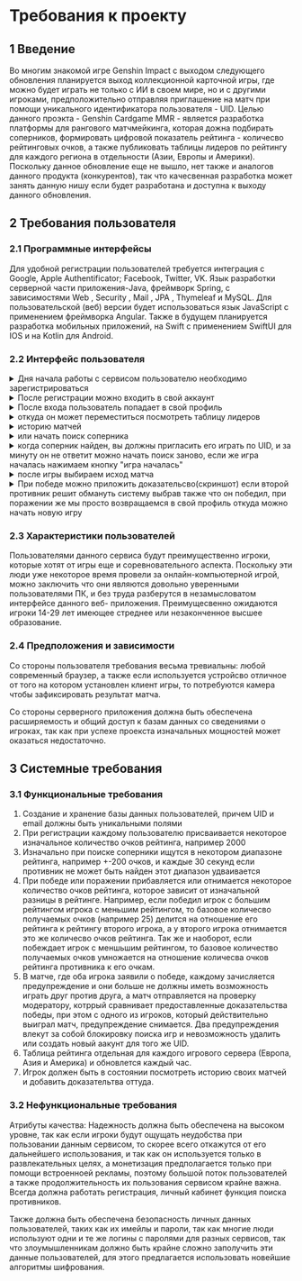 # Требования к проекту
## 1 Введение
Во многим знакомой игре Genshin Impact с выходом следующего обновления планируется выход коллекционной карточной игры, где можно будет играть не только с ИИ в своем мире, но и с другими игроками, предположительно отправляя приглашение на матч при помощи уникального идентификатора пользователя - UID. Целью данного проэкта - Genshin Cardgame MMR - является разработка платформы для рангового матчмейкинга, которая дожна подбирать соперников, формировать цифровой показатель рейтинга - количесво рейтинговых очков, а также публиковать таблицы лидеров по рейтингу для каждого региона в отдельности (Азии, Европы и Америки). Поскольку данное обновление еще не вышло, нет также и аналогов данного продукта (конкурентов), так что качесвенная разработка может занять данную нишу если будет разработана и доступна к выходу данного обновления.
## 2 Требования пользователя
### 2.1 Программные интерфейсы
Для удобной регистрации пользователей требуется интеграция с Google, Apple Authentificator; Facebook, Twitter, VK. Язык разработки серверной части приложения-Java, фреймворк Spring, с зависимостями Web , Security , Mail , JPA , Thymeleaf и MySQL. Для пользовательской (веб) версии будет использоваться язык JavaScript с применением фреймворка Angular. Также в будущем планируется разработка мобильных приложений, на Swift с применением SwiftUI для IOS и на Kotlin для Android.
### 2.2 Интерфейс пользователя
<details>
<summary>Дня начала работы с сервисом пользователю необходимо зарегистрироваться</summary>
  
- ![регистрация][1]

[1]:  /Software_requirements/Mockups/sign_up.png
</details>

<details>
<summary>После регистрации можно входить в свой аккаунт</summary>
  
- ![вход][2]

[2]:  /Software_requirements/Mockups/log_in.png
</details>

<details>
<summary>После входа пользователь попадает в свой профиль</summary>
  
- ![профиль][3]

[3]:  /Software_requirements/Mockups/profile.png
</details>

<details>
<summary>откуда он может переместиться посмотреть таблицу лидеров</summary>
  
- ![лидерборд][4]

[4]:  /Software_requirements/Mockups/leaderbord.png
</details>

<details>
<summary>историю матчей</summary>
  
- ![история][9]

[9]:  /Software_requirements/Mockups/history.png
</details>

<details>
<summary>или начать поиск соперника</summary>
  
- ![поиск][5]

[5]:  /Software_requirements/Mockups/search.png
</details>


<details>
<summary>когда соперник найден, вы должны пригласить его играть по UID, и за минуту он не ответит можно начать поиск заново, если же игра началась нажимаем кнопку "игра началась" </summary>
  
- ![найден][6]

[6]:  /Software_requirements/Mockups/found.png
</details>

<details>
<summary>после игры выбираем исход матча </summary>
  
- ![игра][7]

[7]:  /Software_requirements/Mockups/game.png
</details>


<details>
<summary>При победе можно приложить доказательсво(скриншот) если второй противник решит обмануть систему выбрав также что он победил, при поражении же мы просто возвращаемся в свой профиль откуда можно начать новую игру</summary>
  
- ![доказательсво][8]

[8]:  /Software_requirements/Mockups/proof.png
</details>

### 2.3 Характеристики пользователей
Пользователями данного сервиса будут преимущественно игроки, которые хотят от игры еще и соревновательного аспекта. Поскольку эти люди уже некоторое время провели за онлайн-компьютерной игрой, можно заключить что они являются довольно уверенными пользователями ПК, и без труда разберутся в незамысловатом интерфейсе данного веб- приложения. Преимущесвенно ожидаются игроки 14-29 лет имеющее стреднее или незаконченное высшее образование.

### 2.4 Предположения и зависимости
Со стороны пользователя требования весьма тревиальны: любой современный браузер, а также если используется устройсво отличное от того на котором установлен клиент игры, то потребуются камера чтобы зафиксировать результат матча.

Со стороны серверного приложения должна быть обеспечена расширяемость и общий доступ к базам данных со сведениями о игроках, так как при успехе проекста изначальных мощностей может оказаться недостаточно.

## 3 Системные требования

### 3.1 Функциональные требования
1. Создание и хранение базы данных пользователей, причем UID и email должны быть уникальными полями
2. При регистрации каждому пользователю присваивается некоторое изначальное количество очков рейтинга, например 2000
3. Изначально при поиске соперники ищутся в некотором диапазоне рейтинга, например +-200 очков, и каждые 30 секунд если противник не может быть найден этот диапазон удваивается
4. При победе или поражении прибавляется или отнимается некоторое количество очков рейтинга, которое зависит от изначальной разницы в рейтинге. Например, если победил игрок с большим рейтингом игрока с меньшим рейтингом, то базовое количесво получаемых очков (например 25) делится на отношение его рейтинга к рейтингу второго игрока, а у второго игрока отнимается это же количесво очков рейтинга. Так же и наоборот, если побеждает игрок с меншьшим рейтингом, то базовое количество получаемых очков умножается на отношение количесва очков рейтинга противника к его очкам.
5. В матче, где оба игрока заявили о победе, каждому зачисляется предупреждение и они больше не должны иметь возможность играть друг против друга, а матч отправляется на проверку модератору, котррый сравнивает предоставленные доказательства победы, при этом с одного из игроков, который действительно выиграл матч, предупреждение снимается. Два предупреждения влекут за собой блокировку поиска игр и невозможность удалить или создать новый аакунт для того же UID.
6. Таблица рейтинга отдельная для каждого игрового сервера (Европа, Азия и Америка) и обновлется каждый час.
7. Игрок должен быть в состоянии посмотреть историю своих матчей и добавить доказательтва оттуда.

### 3.2 Нефункциональные требования
Атрибуты качества:
Надежность должна быть обеспечена на высоком уровне, так как если игроки будут ощущать неудобства при пользовании данным сервисом, то скорее всего откажутся от его дальнейшего использования, и так как он используется только в развлекательных целях, а монетизация предполагается только при помощи встроенноей рекламы, поэтому большой поток пользователей а также продолжительность их пользования сервисом крайне важна. Всегда должна работать регистрация, личный кабинет функция поиска противников.

Также должна быть обеспечена безопасность личных данных пользователей, таких как их имейлы и пароли, так как многие люди используют одни и те же логины с паролями для разных сервисов, так что злоумышленникам должно быть крайне сложно заполучить эти данные пользователей, для этого предлагается использовать новейшие алгоритмы шифрования.